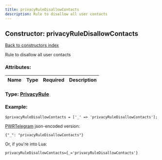 ```yaml
---
title: privacyRuleDisallowContacts
description: Rule to disallow all user contacts
---
```

## Constructor: privacyRuleDisallowContacts  
[Back to constructors index](index.md)



Rule to disallow all user contacts

### Attributes:

| Name     |    Type       | Required | Description |
|----------|---------------|----------|-------------|



### Type: [PrivacyRule](../types/PrivacyRule.md)


### Example:

```
$privacyRuleDisallowContacts = ['_' => 'privacyRuleDisallowContacts'];
```  

[PWRTelegram](https://pwrtelegram.xyz) json-encoded version:

```
{"_": "privacyRuleDisallowContacts"}
```


Or, if you're into Lua:  


```
privacyRuleDisallowContacts={_='privacyRuleDisallowContacts'}

```



